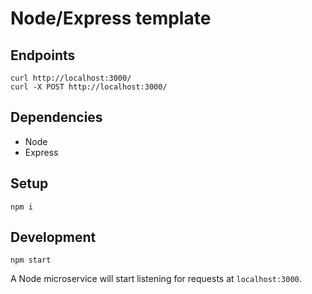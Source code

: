 # Node/Express template

## Endpoints

    curl http://localhost:3000/
    curl -X POST http://localhost:3000/

## Dependencies

- Node
- Express

## Setup

    npm i

## Development

    npm start

A Node microservice will start listening for requests at `localhost:3000`.
